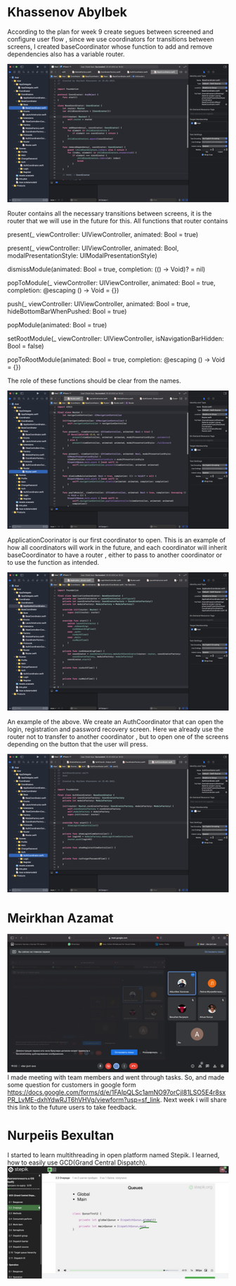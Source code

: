 # Khassenov Abylbek 
According to the plan for week 9 create segues between screened and configure user flow , since we use coordinators for transitions between screens, I created baseCoordinator whose function to add and remove dependencies also has a variable router.

![alt text](../images/ios/week9xcode1.png)

Router contains all the necessary transitions between screens, it is the router that we will use in the future for this. All functions that router contains

present(_ viewController: UIViewController, animated: Bool = true)
 
present(_ viewController: UIViewController, animated: Bool, modalPresentationStyle: UIModalPresentationStyle)

dismissModule(animated: Bool = true, completion: (() -> Void)? = nil)

popToModule(_ viewController: UIViewController, animated: Bool = true, completion: @escaping () -> Void = {})

push(_ viewController: UIViewController, animated: Bool = true, hideBottomBarWhenPushed: Bool = true)

popModule(animated: Bool = true)

setRootModule(_ viewController: UIViewController, isNavigationBarHidden: Bool = false)

popToRootModule(animated: Bool = true, completion: @escaping () -> Void = {})

The role of these functions should be clear from the names.

![alt text](../images/ios/week9xcode2.png)

ApplicationCoorinator is our first coordinator to open. This is an example of how all coordinators will work in the future, and each coordinator will inherit baseCoordinator to have a router , either to pass to another coordinator or to use the function as intended.

![alt text](../images/ios/week9xcode3.png)

An example of the above. We create an AuthCoordinator that can open the login, registration and password recovery screen. Here we already use the router not to transfer to another coordinator , but to open one of the screens depending on the button that the user will press.

![alt text](../images/ios/week9xcode4.png)

# Meirkhan Azamat
![alt text](../images/pm/meeting2.png)
I made meeting with team members and went through tasks. So, and made some question for customers in google form https://docs.google.com/forms/d/e/1FAIpQLSc1amNO97orCjl81LSO5E4r8sxPR_LvME-dxhYdwRJT6hVHVg/viewform?usp=sf_link. Next week i will share this link to the future users to take feedback.

# Nurpeiis Bexultan
I started to learn multithreading in open platform named Stepik. I learned, how to easily use GCD(Grand Central Dispatch). 
![alt text](../images/ios/bex_week9.jpeg)


